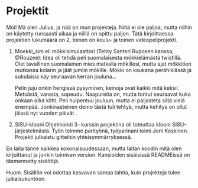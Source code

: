 # Projektit
Moi! Mä olen Julius, ja nää on mun projekteja. Niitä ei ole paljoa, mutta niihin on käytetty runsaasti aikaa ja niillä on opittu paljon.
Tätä kirjoittaessa projektien lukumäärä on 2, toinen on koulu- ja toinen videopeliprojekti.

1. Moekki_sim eli mökkisimulaattori (Tehty Santeri Ruposen kanssa, @Rouzee): 
Idea oli tehdä peli suomalaisesta mökkielämästä twistillä. Olet tavallinen suomalainen mies matkalla mökillesi, mutta ajat mökkitien mutkassa kolarin ja  jäät jumiin mökille. Mökki on kaukana perähikiässä ja sukulaisia käy seuraavan kerran jouluna... 

     Pelin juju onkin hengissä pysyminen, keinoja ovat kaikki mitä keksii. Metsästä, varasta, sopeudu. Naapureita on, mutta tontut seuraavat kuka onkaan ollut     kiltti. Peli huipentuu jouluun, mutta ei paljasteta siitä vielä enempää. Jonkinasteinen demo tästä tuli tehtyä, mutta kehitys on ollut jäissä nyt vuoden päivät .

2. SISU-klooni
Ohjelmointi 3- kurssin projektina oli toteuttaa klooni SISU-järjestelmästä. Työn teimme parityönä, työparinani toimi Joni Koskinen. Projekti julkaistu gitteihin yhteisymmärryksessä.

En laita tänne kaikkea kokonaisuudessaan, mutta laitan koodin mitä olen kirjoittanut ja jonkin toimivan version. Kansioiden sisäisissä READMEissä on täsmennetty sisältöjä.

Huom. Sisällön voi odottaa kasvavan samaa tahtia, kuin projekteja tulee julkaisukuntoon.
